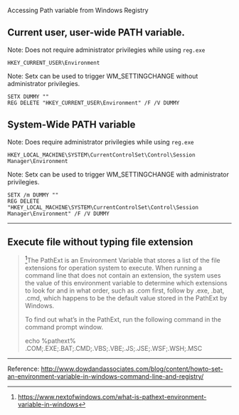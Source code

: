 Accessing Path variable from Windows Registry    

## Current user, user-wide PATH variable.  
Note: Does not require administrator privilegies while using `reg.exe`  

```
HKEY_CURRENT_USER\Environment
```

Note: Setx can be used to trigger WM_SETTINGCHANGE without administrator privilegies.
```
SETX DUMMY ""
REG DELETE "HKEY_CURRENT_USER\Environment" /F /V DUMMY
```

## System-Wide PATH variable  
Note: Does require administrator privilegies while using `reg.exe`  
```
HKEY_LOCAL_MACHINE\SYSTEM\CurrentControlSet\Control\Session Manager\Environment
```

Note: Setx can be used to trigger WM_SETTINGCHANGE with administrator privilegies.
```
SETX /m DUMMY ""
REG DELETE "HKEY_LOCAL_MACHINE\SYSTEM\CurrentControlSet\Control\Session Manager\Environment" /F /V DUMMY
```
---

## Execute file without typing file extension

> [^1]The PathExt is an Environment Variable that stores a list of the file extensions for operation system to execute. When running a command line that does not contain an extension, the system uses the value of this environment variable to determine which extensions to look for and in what order, such as .com first, follow by .exe, .bat, .cmd, which happens to be the default value stored in the PathExt by Windows.
>
> To find out what’s in the PathExt, run the following command in the command prompt window.
> 
> echo %pathext%
> .COM;.EXE;.BAT;.CMD;.VBS;.VBE;.JS;.JSE;.WSF;.WSH;.MSC


[^1]: https://www.nextofwindows.com/what-is-pathext-environment-variable-in-windows

---
Reference:
http://www.dowdandassociates.com/blog/content/howto-set-an-environment-variable-in-windows-command-line-and-registry/
